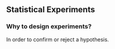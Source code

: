 ## Statistical Experiments

### Why to design experiments? 
In order to confirm or reject a hypothesis.
